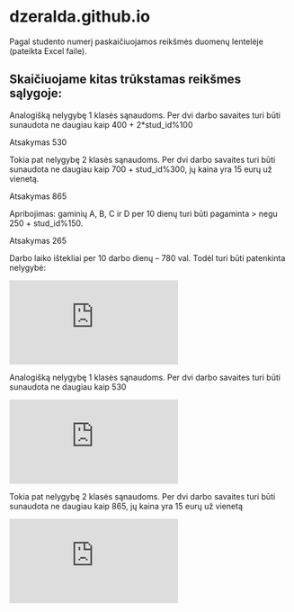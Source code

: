 # dzeralda.github.io
Pagal studento numerį paskaičiuojamos reikšmės duomenų lentelėje (pateikta Excel faile).

## Skaičiuojame kitas trūkstamas reikšmes sąlygoje:

Analogišką nelygybę 1 klasės sąnaudoms. Per dvi darbo savaites turi būti sunaudota ne daugiau kaip
400 + 2*stud_id%100 

Atsakymas 530

Tokia pat nelygybę 2 klasės sąnaudoms. Per dvi darbo savaites turi būti sunaudota ne daugiau kaip
700 + stud_id%300, jų kaina yra 15 eurų už vienetą.

Atsakymas 865

Apribojimas: gaminių A, B, C ir D per 10 dienų turi būti pagaminta > negu 250 + stud_id%150.

Atsakymas 265

Darbo laiko ištekliai per 10 darbo dienų – 780 val. Todėl turi būti patenkinta nelygybė:

![1_nel](http://latex.codecogs.com/gif.latex?6x_%7B1%7D&plus;4x_%7B2%7D&plus;2x_%7B3%7D&plus;5x_%7B4%7D%5Cleq%20780)

Analogišką nelygybę 1 klasės sąnaudoms. Per dvi darbo savaites turi būti sunaudota ne daugiau kaip 530

![2_nel](http://latex.codecogs.com/gif.latex?5x_%7B1%7D&plus;4x_%7B2%7D&plus;8x_%7B3%7D&plus;5x_%7B4%7D%5Cleq%20530)

Tokia pat nelygybę 2 klasės sąnaudoms. Per dvi darbo savaites turi būti sunaudota ne daugiau kaip
865, jų kaina yra 15 eurų už vienetą

![3_nel](http://latex.codecogs.com/gif.latex?12x_%7B1%7D&plus;8x_%7B2%7D&plus;10x_%7B3%7D&plus;3x_%7B4%7D%5Cleq%20865)
